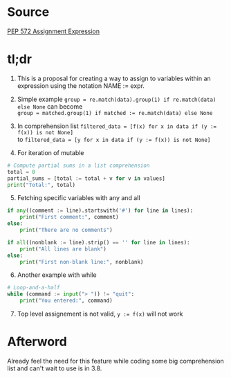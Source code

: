# Source

[PEP 572 Assignment Expression](https://www.python.org/dev/peps/pep-0572/)

# tl;dr

1. This is a proposal for creating a way to assign to variables within an expression using the notation NAME := expr.

2. Simple example `group = re.match(data).group(1) if re.match(data) else None` can become  
`group = matched.group(1) if matched := re.match(data) else None`

3. In comprehension list `filtered_data = [f(x) for x in data if (y := f(x)) is not None]`  
to `filtered_data = [y for x in data if (y := f(x)) is not None]`

4. For iteration of mutable 

```python
# Compute partial sums in a list comprehension
total = 0
partial_sums = [total := total + v for v in values]
print("Total:", total)
```

5. Fetching specific variables with any and all 

```python
if any((comment := line).startswith('#') for line in lines):
    print("First comment:", comment)
else:
    print("There are no comments")

if all((nonblank := line).strip() == '' for line in lines):
    print("All lines are blank")
else:
    print("First non-blank line:", nonblank)
```

6. Another example with while  

```python
# Loop-and-a-half
while (command := input("> ")) != "quit":
    print("You entered:", command)
```

7. Top level assignement is not valid, `y := f(x)` will not work

# Afterword

Already feel the need for this feature while coding some big comprehension list and can't wait to use is in 3.8.

